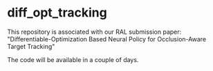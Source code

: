 # diff_opt_tracking

This repository is associated with our RAL submission paper: "Differentiable-Optimization Based Neural Policy for Occlusion-Aware Target Tracking"

The code will be available in a couple of days.
